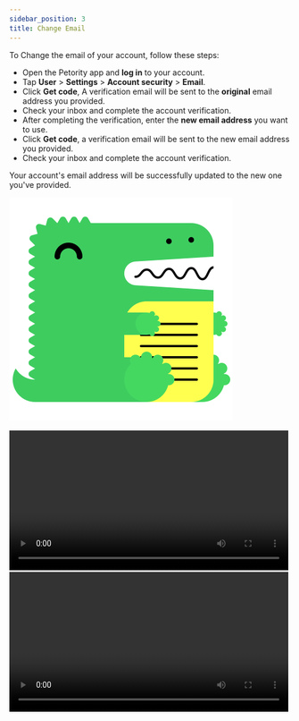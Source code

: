 ```yaml
---
sidebar_position: 3
title: Change Email
---
```


To Change the email of your account, follow these steps:

+ Open the Petority app and **log in** to your account.
+ Tap **User** > **Settings** > **Account security** > **Email**.
+ Click **Get code**, A verification email will be sent to the **original** email address you provided.
+ Check your inbox and complete the account verification.
+ After completing the verification, enter the **new email address** you want to use.
+ Click **Get code**, a verification email will be sent to the new email address you provided.
+ Check your inbox and complete the account verification.

Your account's email address will be successfully updated to the new one you've provided.

![Update email](/img/logo.svg)

<video controls width="500">
  <source src="/img/change-email.mp4" type="video/mp4">
</video>

<video controls width="500">
<iframe src="//player.bilibili.com/player.html?aid=944583285&bvid=BV1UW4y1j7Gg&cid=875050848&page=1" scrolling="no" border="0" frameborder="no" framespacing="0" allowfullscreen="true"> </iframe>
</video>


